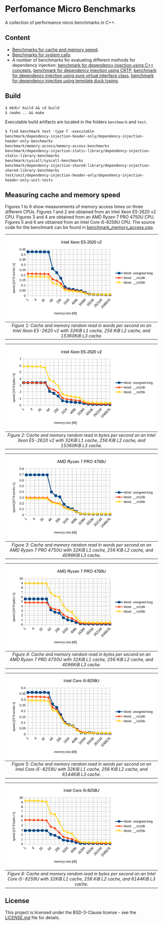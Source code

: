 Perfomance Micro Benchmarks
===

A collection of performance micro benchmarks in C++.


Content
---

- [Benchmarks for cache and memory speed](benchmark/memory-access/performance-micro-benchmarks/memory-access/benchmark_memory_access.cpp).
- [Benchmarks for system calls](benchmark/syscall/performance-micro-benchmarks/syscall/benchmark_syscall.cpp).
- A number of benchmarks for evaluating different methods for dependency injection: 
  [benchmark for dependency injection using C++ concepts](benchmark/dependency-injection-header-only/performance-micro-benchmarks/header-only/concepts/benchmark_user.cpp),
  [benchmark for dependency injection using CRTP](benchmark/dependency-injection-header-only/performance-micro-benchmarks/header-only/crtp/benchmark_user.cpp),
  [benchmark for dependency injection using pure virtual interface class](benchmark/dependency-injection-header-only/performance-micro-benchmarks/header-only/oo/benchmark_user.cpp),
  [benchmark for dependency injection using template duck typing](benchmark/dependency-injection-header-only/performance-micro-benchmarks/header-only/template-duck-typing/benchmark_user.cpp).


Build
---

```
$ mkdir build && cd build
$ cmake .. && make
```
Executable build artifacts are located in the folders `benchmark` and `test`.
```
$ find benchmark test -type f -executable
benchmark/dependency-injection-header-only/dependency-injection-header-only-benchmarks
benchmark/memory-access/memory-access-benchmarks
benchmark/dependency-injection-static-library/dependency-injection-static-library-benchmarks
benchmark/syscall/syscall-benchmarks
benchmark/dependency-injection-shared-library/dependency-injection-shared-library-benchmarks
test/unit/dependency-injection-header-only/dependency-injection-header-only-unit-tests
```


Measuring cache and memory speed
---

Figures 1 to 6 show measurements of memory access times on three different CPUs. Figures 1 and 2 are obtained from an Intel Xeon E5-2620 v2 CPU. Figures 3 and 4 are obtained from an AMD Ryzen 7 PRO 4750U CPU. Figures 5 and 6 are obtained from an Intel Core i5-8259U CPU. The source code for the benchmark can be found in [benchmark_memory_access.cpp](benchmark/memory-access/performance-micro-benchmarks/memory-access/benchmark_memory_access.cpp).

| ![](resources/cache-random-read-xeon-8-items-per-second.png) |
|:--:|
| *Figure 1: Cache and memory random read in words per second on an Intel Xeon E5-2620 v2 with 32KiB L1 cache, 256 KiB L2 cache, and 15360KiB L3 cache.* |

| ![](resources/cache-random-read-xeon-8-bytes-per-second.png) |
|:--:|
| *Figure 2: Cache and memory random read in bytes per second on an Intel Xeon E5-2620 v2 with 32KiB L1 cache, 256 KiB L2 cache, and 15360KiB L3 cache.* |

| ![](resources/memory-access-benchmark-amd-1-items-per-second.png) |
|:--:|
| *Figure 3: Cache and memory random read in words per second on an AMD Ryzen 7 PRO 4750U with 32KiB L1 cache, 256 KiB L2 cache, and 4096KiB L3 cache.* |

| ![](resources/memory-access-benchmark-amd-1-bytes-per-second.png) |
|:--:|
| *Figure 4: Cache and memory random read in bytes per second on an AMD Ryzen 7 PRO 4750U with 32KiB L1 cache, 256 KiB L2 cache, and 4096KiB L3 cache.* |

| ![](resources/memory-access-benchmark-apple-3-items-per-second.png) |
|:--:|
| *Figure 5: Cache and memory random read in words per second on an Intel Core i5-8259U with 32KiB L1 cache, 256 KiB L2 cache, and 6144KiB L3 cache.* |

| ![](resources/memory-access-benchmark-apple-3-bytes-per-second.png) |
|:--:|
| *Figure 6: Cache and memory random read in bytes per second on an Intel Core i5-8259U with 32KiB L1 cache, 256 KiB L2 cache, and 6144KiB L3 cache.* |


License
-------

This project is licensed under the BSD-3-Clause license - see the [LICENSE.md](LICENSE.md) file for details.
